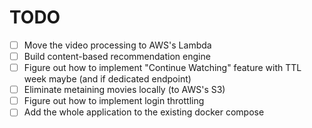 #  TODO

- [ ] Move the video processing to AWS's Lambda
- [ ] Build content-based recommendation engine
- [ ] Figure out how to implement "Continue Watching" feature with TTL week maybe (and if dedicated endpoint)
- [ ] Eliminate metaining movies locally (to AWS's S3) 
- [ ] Figure out how to implement login throttling
- [ ] Add the whole application to the existing docker compose
